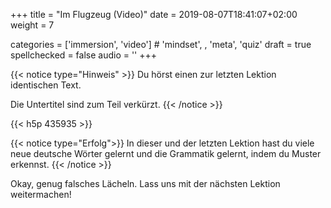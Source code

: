+++
title = "Im Flugzeug (Video)"
date =  2019-08-07T18:41:07+02:00
weight = 7

categories = ['immersion', 'video'] # 'mindset', , 'meta', 'quiz'
draft = true
spellchecked = false
audio = ''
+++

{{< notice type="Hinweis" >}}
Du hörst einen zur letzten Lektion identischen Text.

Die Untertitel sind zum Teil verkürzt.
{{< /notice >}}

{{< h5p 435935 >}}

{{< notice type="Erfolg">}}
In dieser und der letzten Lektion hast du viele neue deutsche Wörter gelernt und die Grammatik gelernt, indem du Muster erkennst.
{{< /notice >}}

Okay, genug falsches Lächeln. Lass uns mit der nächsten Lektion weitermachen!